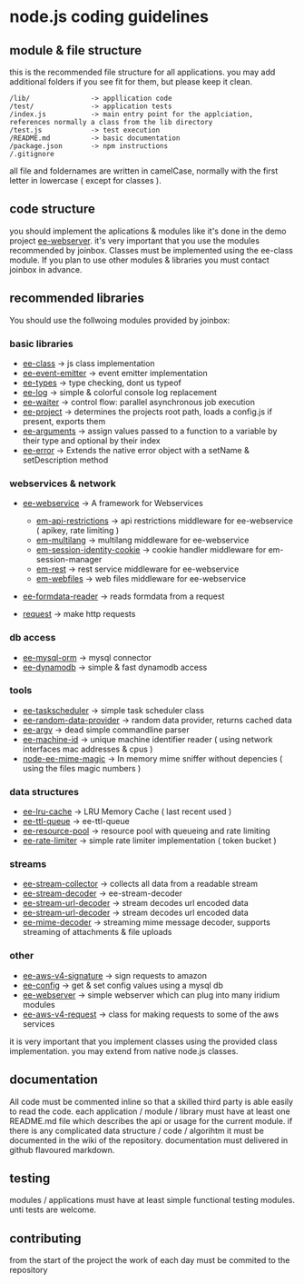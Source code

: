 # node.js coding guidelines

## module & file structure

this is the recommended file structure for all applications. you may add additional folders if you see fit for them, but please keep it clean.

	/lib/ 				-> appllication code
	/test/ 				-> application tests
	/index.js  			-> main entry point for the applciation, references normally a class from the lib directory
	/test.js  			-> test execution
	/README.md 			-> basic documentation
	/package.json 		-> npm instructions
	/.gitignore


all file and foldernames are written in camelCase, normally with the first letter in lowercase ( except for classes ).

## code structure

you should implement the aplications & modules like it's done in the demo project [ee-webserver](https://github.com/eventEmitter/ee-webserver). it's very important that you use the modules recommended by joinbox. Classes must be implemented using the ee-class module. If you plan to use other modules & libraries you must contact joinbox in advance.	

## recommended libraries

You should use the follwoing modules provided by joinbox:

### basic libraries

- [ee-class](https://npmjs.org/package/ee-class) 							-> js class implementation
- [ee-event-emitter](https://npmjs.org/package/ee-event-emitter) 					-> event emitter implementation
- [ee-types](https://npmjs.org/package/ee-types) 							-> type checking, dont us typeof
- [ee-log](https://npmjs.org/package/ee-log) 							-> simple & colorful console log replacement
- [ee-waiter](https://npmjs.org/package/ee-waiter) 						-> control flow: parallel asynchronous job execution
- [ee-project](https://npmjs.org/package/ee-project)  						-> determines the projects root path, loads a config.js if present, exports them
- [ee-arguments](https://npmjs.org/package/ee-arguments) 						-> assign values passed to a function to a variable by their type and optional by their index
- [ee-error](https://npmjs.org/package/ee-error) 							-> Extends the native error object with a setName & setDescription method


### webservices & network

- [ee-webservice](https://npmjs.org/package/ee-webservice) 					-> A framework for Webservices
	- [em-api-restrictions](https://npmjs.org/package/em-api-restrictions) 			-> api restrictions middleware for ee-webservice ( apikey, rate limiting )
	- [em-multilang](https://npmjs.org/package/em-multilang)					-> multilang middleware for ee-webservice
	- [em-session-identity-cookie](https://npmjs.org/package/em-session-identity-cookie) 	-> cookie handler middleware for em-session-manager
	- [em-rest](https://npmjs.org/package/em-rest) 						-> rest service middleware for ee-webservice
	- [em-webfiles](https://npmjs.org/package/em-webfiles) 					-> web files middleware for ee-webservice

- [ee-formdata-reader](https://npmjs.org/package/ee-formdata-reader) 				-> reads formdata from a request
- [request](https://npmjs.org/package/request) 							-> make http requests

### db access

- [ee-mysql-orm](https://npmjs.org/package/ee-mysql-orm) 						-> mysql connector
- [ee-dynamodb](https://npmjs.org/package/ee-dynamodb) 						-> simple & fast dynamodb access


### tools

- [ee-taskscheduler](https://npmjs.org/package/ee-taskscheduler)					-> simple task scheduler class
- [ee-random-data-provider](https://npmjs.org/package/ee-random-data-provider)			-> random data provider, returns cached data
- [ee-argv](https://npmjs.org/package/ee-argv) 							-> dead simple commandline parser
- [ee-machine-id](https://npmjs.org/package/ee-machine-id) 					-> unique machine identifier reader ( using network interfaces mac addresses & cpus )
- [node-ee-mime-magic](https://npmjs.org/package/node-ee-mime-magic) 				-> In memory mime sniffer without depencies ( using the files magic numbers )


### data structures

- [ee-lru-cache](https://npmjs.org/package/ee-lru-cache) 						-> LRU Memory Cache ( last recent used )
- [ee-ttl-queue](https://npmjs.org/package/ee-ttl-queue) 						-> ee-ttl-queue
- [ee-resource-pool](https://npmjs.org/package/ee-resource-pool) 					-> resource pool with queueing and rate limiting
- [ee-rate-limiter](https://npmjs.org/package/ee-rate-limiter) 					-> simple rate limiter implementation ( token bucket )


### streams 

- [ee-stream-collector](https://npmjs.org/package/ee-stream-collector) 				-> collects all data from a readable stream
- [ee-stream-decoder](https://npmjs.org/package/ee-stream-decoder)					-> ee-stream-decoder
- [ee-stream-url-decoder](https://npmjs.org/package/ee-stream-url-decoder)  			-> stream decodes url encoded data
- [ee-stream-url-decoder](https://npmjs.org/package/ee-stream-url-decoder)	 			-> stream decodes url encoded data
- [ee-mime-decoder](https://npmjs.org/package/ee-mime-decoder)  					-> streaming mime message decoder, supports streaming of attachments & file uploads


### other

- [ee-aws-v4-signature](https://npmjs.org/package/ee-aws-v4-signature) 				-> sign requests to amazon
- [ee-config](https://npmjs.org/package/ee-config) 						-> get & set config values using a mysql db
- [ee-webserver](https://npmjs.org/package/ee-webserver) 						-> simple webserver which can plug into many iridium modules
- [ee-aws-v4-request](https://npmjs.org/package/ee-aws-v4-request) 				-> class for making requests to some of the aws services


it is very important that you implement classes using the provided class implementation. you may extend from native node.js classes.


## documentation

All code must be commented inline so that a skilled third party is able easily to read the code. each application / module / library must have at least one README.md file which describes the api or usage for the current module. if there is any complicated data structure / code / algorihtm it must be documented in the wiki of the repository. documentation must delivered in github flavoured markdown.

## testing

modules / applications must have at least simple functional testing modules. unti tests are welcome.

## contributing

from the start of the project the work of each day must be commited to the repository